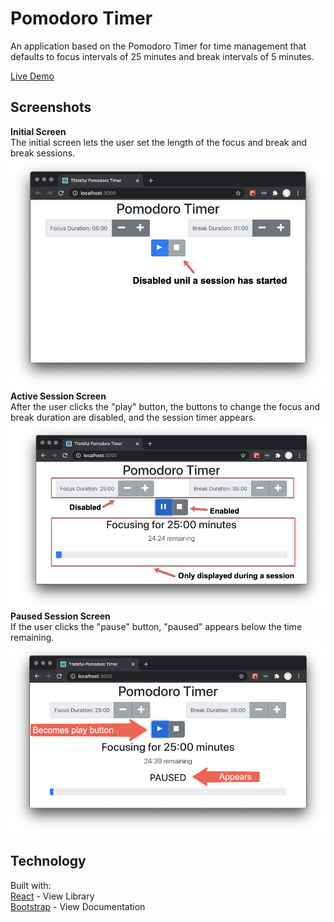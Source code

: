 <h1>Pomodoro Timer</h1>

An application based on the Pomodoro Timer for time management that defaults to focus intervals of 25 minutes and break intervals of 5 minutes.</br>

<a href="https://pomodoro-timer-ruby.vercel.app/">Live Demo </a>

<h2>Screenshots</h2>
<strong>Initial Screen</strong><br />
The initial screen lets the user set the length of the focus and break and break sessions.
<img src="https://github.com/AudreyMargolis/PomodoroTimer/blob/master/06ddc6bb0f6b5add9db441447000e59c-o-initial-screen.png" />
<strong>Active Session Screen</strong><br />
After the user clicks the "play" button, the buttons to change the focus and break duration are disabled, and the session timer appears.
<img src="https://github.com/AudreyMargolis/PomodoroTimer/blob/master/517bceae35a5acf63fb3d20cb04733cf-ro-active-sesson.png" />
<strong> Paused Session Screen </strong><br />
If the user clicks the "pause" button, "paused" appears below the time remaining.
<img src="https://github.com/AudreyMargolis/PomodoroTimer/blob/master/e179e707512486a110fbdb155a7897b4-o-paused-session.png" />
<h2>Technology</h2>
Built with:<br />
<a href="https://facebook.github.io/react/">React</a> - View Library<br />
<a href="https://getbootstrap.com/docs/5.0/getting-started/introduction/">Bootstrap</a> - View Documentation<br />
